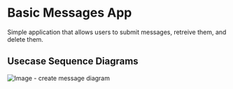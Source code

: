 # Basic Messages App
Simple application that allows users to submit messages, retreive them, and delete them.

## Usecase Sequence Diagrams
![Image - create message diagram](http://messagingqlik.us-west-2.elasticbeanstalk.com/images/createMessage.png)
